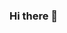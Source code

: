 ### Hi there 👋

<!--
**momizi06/momizi06** is a ✨ _special_ ✨ repository because its `README.md` (this file) appears on your GitHub profile.

Here are some ideas to get you started:

- Working on ... HTML
- Learning ... HTML,CSS,jQuery
- 📫 How to reach me: ... Twitter,Discord
- 😄 Pronouns: ... HeでもYouでも“変な人”でもなんでも良し
- ⚡ Fun fact: ... ガバキック依存症
-->
